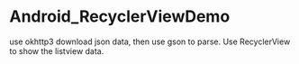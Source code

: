 # Android_RecyclerViewDemo
use okhttp3 download json data,
then use gson to parse.
Use RecyclerView to show the listview data.

